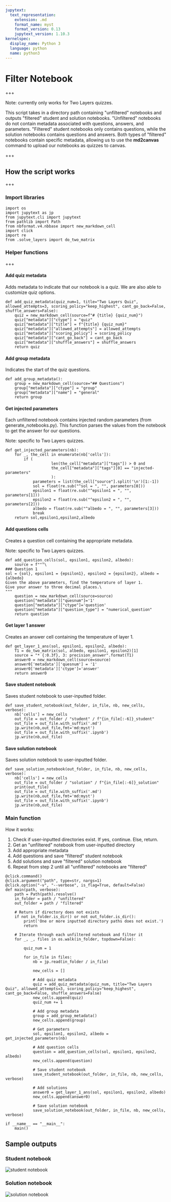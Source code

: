 ```yaml
---
jupytext:
  text_representation:
    extension: .md
    format_name: myst
    format_version: 0.13
    jupytext_version: 1.10.3
kernelspec:
  display_name: Python 3
  language: python
  name: python3
---
```


# Filter Notebook

+++

Note: currently only works for Two Layers quizzes.

This script takes in a directory path containing "unfiltered" notebooks and outputs "filtered" student and solution notebooks. "Unfiltered" notebooks do not contain metadata associated with questions, answers, and parameters. "Filtered" student notebooks only contains questions, while the solution notebooks contains questions and answers. Both types of "filtered" notebooks contain specific metadata, allowing us to use the **md2canvas** command to upload our notebooks as quizzes to canvas.

+++

## How the script works

+++

### Import libraries

```{code-cell} ipython3
import os
import jupytext as jp
from jupytext.cli import jupytext
from pathlib import Path
from nbformat.v4.nbbase import new_markdown_cell
import click
import re
from .solve_layers import do_two_matrix
```

### Helper functions

+++

#### Add quiz metadata
Adds metadata to indicate that our notebook is a quiz. We are also able to customize quiz options.

```{code-cell} ipython3
def add_quiz_metadata(quiz_num=1, title="Two Layers Quiz", allowed_attempts=3, scoring_policy="keep_highest", cant_go_back=False, shuffle_answers=False):
    quiz = new_markdown_cell(source=f"# {title} {quiz_num}")
    quiz["metadata"]["ctype"] = "quiz"
    quiz["metadata"]["title"] = f"{title} {quiz_num}"
    quiz["metadata"]["allowed_attempts"] = allowed_attempts
    quiz["metadata"]["scoring_policy"] = scoring_policy
    quiz["metadata"]["cant_go_back"] = cant_go_back
    quiz["metadata"]["shuffle_answers"] = shuffle_answers
    return quiz
```

#### Add group metadata
Indicates the start of the quiz questions.

```{code-cell} ipython3
def add_group_metadata():
    group = new_markdown_cell(source="## Questions")
    group["metadata"]["ctype"] = "group"
    group["metadata"]["name"] = "general"
    return group
```

#### Get injected parameters
Each unfiltered notebook contains injected random parameters (from generate_notebooks.py). This function parses the values from the notebook to get the answer for our questions.

Note: specific to Two Layers quizzes.

```{code-cell} ipython3
def get_injected_parameters(nb):
    for _, the_cell in enumerate(nb['cells']):
        if (
                    len(the_cell["metadata"]["tags"]) > 0 and 
                    the_cell["metadata"]["tags"][0] == "injected-parameters"
                    ):
            parameters = list(the_cell["source"].split('\n')[1:-1])
            sol = float(re.sub("^sol = ", "", parameters[0]))
            epsilon1 = float(re.sub("^epsilon1 = ", "", parameters[1]))
            epsilon2 = float(re.sub("^epsilon2 = ", "", parameters[2]))
            albedo = float(re.sub("^albedo = ", "", parameters[3]))
            break
    return sol,epsilon1,epsilon2,albedo
```

#### Add questions cells
Creates a question cell containing the appropriate metadata.

Note: specific to Two Layers quizzes.

```{code-cell} ipython3
def add_question_cells(sol, epsilon1, epsilon2, albedo):
    source = f"""\
### Question 1
sol = {sol}, epsilon1 = {epsilon1}, epsilon2 = {epsilon2}, albedo = {albedo}
Given the above parameters, find the temperature of layer 1.
Give your answer to three decimal places.\
"""
    question = new_markdown_cell(source=source)
    question["metadata"]["quesnum"]='1'
    question["metadata"]["ctype"]='question'
    question["metadata"]["question_type"] = "numerical_question"
    return question
```

#### Get layer 1 answer
Creates an answer cell containing the temperature of layer 1.

```{code-cell} ipython3
def get_layer_1_ans(sol, epsilon1, epsilon2, albedo):
    T1 = do_two_matrix(sol, albedo, epsilon1, epsilon2)[1]
    source = "* {:0.3f}, 3: precision_answer".format(T1)
    answer0 = new_markdown_cell(source=source)
    answer0['metadata']['quesnum'] = '1'
    answer0['metadata']['ctype']='answer'
    return answer0
```

#### Save student notebook
Saves student notebook to user-inputted folder.

```{code-cell} ipython3
def save_student_notebook(out_folder, in_file, nb, new_cells, verbose):
    nb['cells'] = new_cells
    out_file = out_folder / "student" / f"{in_file[:-6]}_student"
    out_file = out_file.with_suffix('.md')
    jp.write(nb,out_file,fmt='md:myst')
    out_file = out_file.with_suffix('.ipynb')
    jp.write(nb,out_file)
```

#### Save solution notebook
Saves solution notebook to user-inputted folder.

```{code-cell} ipython3
def save_solution_notebook(out_folder, in_file, nb, new_cells, verbose):
    nb['cells'] = new_cells
    out_file = out_folder / "solution" / f"{in_file[:-6]}_solution"
    print(out_file)
    out_file = out_file.with_suffix('.md')
    jp.write(nb,out_file,fmt='md:myst')
    out_file = out_file.with_suffix('.ipynb')
    jp.write(nb,out_file)
```

### Main function
How it works:
1. Check if user-inputted directories exist. If yes, continue. Else, return.
2. Get an "unfiltered" notebook from user-inputted directory
3. Add appropriate metadata
4. Add questions and save "filtered" student notebook
5. Add solutions and save "filtered" solution notebook
6. Repeat from step 2 until all "unfiltered" notebooks are "filtered"

```{code-cell} ipython3
@click.command()
@click.argument("path", type=str, nargs=1)
@click.option("-v", "--verbose", is_flag=True, default=False)
def main(path, verbose):
    path = Path(path).resolve()
    in_folder = path / "unfiltered"
    out_folder = path / "filtered"

    # Return if directory does not exists
    if not in_folder.is_dir() or not out_folder.is_dir():
        print('One or more inputted directory paths does not exist.')
        return

    # Iterate through each unfiltered notebook and filter it
    for _, _, files in os.walk(in_folder, topdown=False):

        quiz_num = 1
        
        for in_file in files:
            nb = jp.read(in_folder / in_file)

            new_cells = []

            # Add quiz metadata
            quiz = add_quiz_metadata(quiz_num, title="Two Layers Quiz", allowed_attempts=3, scoring_policy="keep_highest", cant_go_back=False, shuffle_answers=False)
            new_cells.append(quiz)
            quiz_num += 1

            # Add group metadata
            group = add_group_metadata()
            new_cells.append(group)

            # Get parameters
            sol, epsilon1, epsilon2, albedo = get_injected_parameters(nb)

            # Add question cells
            question = add_question_cells(sol, epsilon1, epsilon2, albedo)
            new_cells.append(question)

            # Save student notebook
            save_student_notebook(out_folder, in_file, nb, new_cells, verbose)

            # Add solutions
            answer0 = get_layer_1_ans(sol, epsilon1, epsilon2, albedo)
            new_cells.append(answer0)
            
            # Save solution notebook
            save_solution_notebook(out_folder, in_file, nb, new_cells, verbose)

if __name__ == "__main__":
    main()
```

## Sample outputs
### Student notebook
![student notebook](student_notebook.png)
### Solution notebook
![solution notebook](solution_notebook.png)
